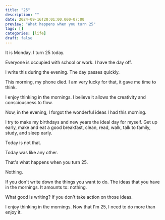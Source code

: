 ```yaml
---
title: "25"
description: ""
date: 2024-09-16T20:01:00.000-07:00
preview: "What happens when you turn 25"
tags: []
categories: [life]
draft: false
---
```


It is Monday. I turn 25 today.

Everyone is occupied with school or work. I have the day off.

I write this during the evening. The day passes quickly.

This morning, my phone died. I am very lucky for that, it gave me time to think.

I enjoy thinking in the mornings. I believe it allows the creativity and consciousness to flow.

Now, in the evening, I forgot the wonderful ideas I had this morning.

I try to make my birthdays and new years the ideal day for myself. Get up early, make and eat a good breakfast, clean, read, walk, talk to family, study, and sleep early.

Today is not that.

Today was like any other.

That's what happens when you turn 25.

Nothing.

If you don't write down the things you want to do. The ideas that you have in the mornings. It amounts to: nothing.

What good is writing? If you don't take action on those ideas.

I enjoy thinking in the mornings. Now that I'm 25, I need to do more than enjoy it.